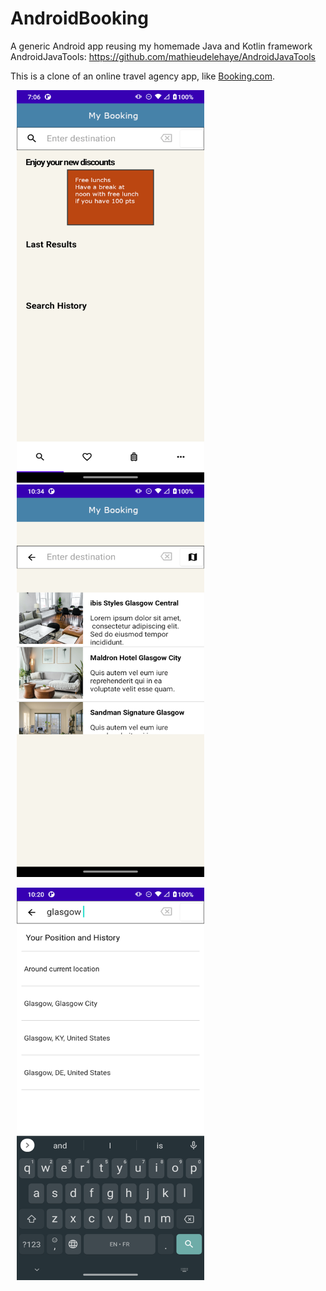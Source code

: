 # AndroidBooking
A generic Android app reusing my homemade Java and Kotlin framework AndroidJavaTools: https://github.com/mathieudelehaye/AndroidJavaTools

This is a clone of an online travel agency app, like [Booking.com](https://www.booking.com). 

<p float="left">
  <img src="screenshots/screenshot00.png" height ="628" width="300" hspace="10" />
  <img src="screenshots/screenshot01.png" height ="628" width="300" hspace="10" />
</p>

<p float="left">
  <img src="screenshots/screenshot02.png" height ="628" width="300" hspace="10" />
</p>
